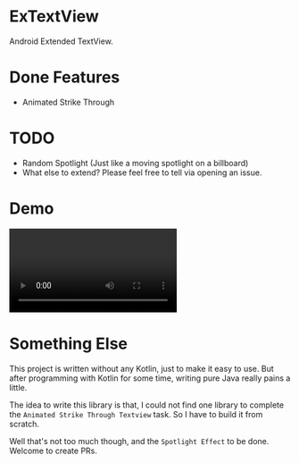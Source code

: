 # ExTextView

Android Extended TextView.

# Done Features
- Animated Strike Through

# TODO
- Random Spotlight (Just like a moving spotlight on a billboard)
- What else to extend? Please feel free to tell via opening an issue.

# Demo
![demo](demo.webm)

# Something Else

This project is written without any Kotlin, just to make it easy to use. But after programming with Kotlin for some time, writing pure Java really pains a little.

The idea to write this library is that, I could not find one library to complete the `Animated Strike Through Textview` task. So I have to build it from scratch.

Well that's not too much though, and the `Spotlight Effect` to be done. Welcome to create PRs.